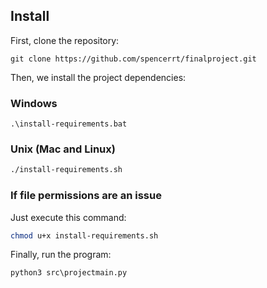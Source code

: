 ## Install

First, clone the repository:
```batch
git clone https://github.com/spencerrt/finalproject.git
```

Then, we install the project dependencies:

### Windows
```batch
.\install-requirements.bat
```

### Unix (Mac and Linux)
```bash
./install-requirements.sh
```

### If file permissions are an issue 
Just execute this command:

```bash
chmod u+x install-requirements.sh
```

Finally, run the program:
```batch
python3 src\projectmain.py
```